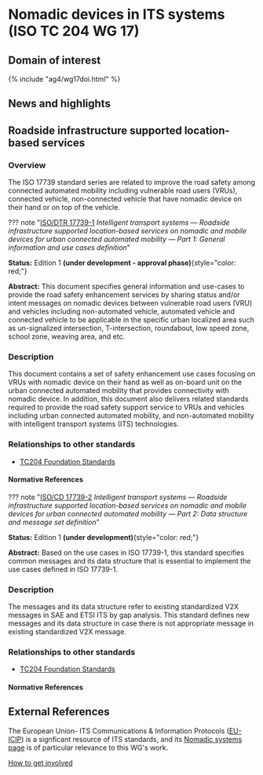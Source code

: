 # Nomadic devices in ITS systems (ISO TC 204 WG 17)

## Domain of interest

{% include "ag4/wg17doi.html" %}

## News and highlights
<!-- ## News and highlights (optional)
    Refer docs\wg1\index.md for an example of how to include & format any desired WG news & highlights content. Add content AFTER inserting a new line below this comment. 
-->

<!-- === DESCRIPTIONS OF WG STANDARDS / DOCUMENTS ===
    The content below is distilled from the respective WG section in "JSAE ITS Standardization Activities of ISO/TC204 - 2024" and iso.org/obp and is intended as an initial example only for future editing by the repsective WG.
-->

## Roadside infrastructure supported location-based services
<!-- Standard subject area
    Edit the ## <header title> above to contextualise the respective group of standards described below.
-->

### Overview <!-- Optional -->
<!-- On a new line below, provide an overview of the subject area for the associated group of standards. -->
The ISO 17739 standard series are related to improve the road safety among connected automated mobility including vulnerable road users (VRUs), connected vehicle, non-connected vehicle that have nomadic device on their hand or on top of the vehicle.

<!-- Start web info for standard / document -->
??? note "[ISO/DTR 17739-1](https://www.iso.org/standard/85048.html?browse=tc) _Intelligent transport systems — Roadside infrastructure supported location-based services on nomadic and mobile devices for urban connected automated mobility — Part 1: General information and use cases definition_"
<!-- edit document reference information
  retain: ??? note "[ : ]( ) _ _"
  find publicly available ISO document URL & info here: iso.org/obp/ui
-->

**Status:** Edition 1 **(under development - approval phase)**{style="color: red;"}
<!-- Copy relevant status line from the following list: 
  Edition 1 **(under development)**{style="color: red;"}
  Approved
  Approved **(under revision)**{style="color: red;"} 
-->

**Abstract:** This document specifies general information and use-cases to provide the road safety enhancement services by sharing status and/or intent messages on nomadic devices between vulnerable road users (VRU) and vehicles including non-automated vehicle, automated vehicle and connected vehicle to be applicable in the specific urban localized area such as un-signalized intersection, T-intersection, roundabout, low speed zone, school zone, weaving area, and etc.

### Description

This document contains a set of safety
enhancement use cases focusing on VRUs with nomadic device on their hand as well as on-board unit on the urban connected automated mobility that provides connectivity with nomadic device. In addition, this document also delivers related standards required to provide the road safety support service to VRUs and vehicles including urban connected automated mobility, and non-automated mobility with intelligent transport systems (ITS) technologies.

### Relationships to other standards
<!-- Relationships to other standards
  e.g., list Normative references and comm stack references
  *** PLEASE *** retain the link to "TC204 Foundational Standards" as the first relationship in the list below 
-->

- [TC204 Foundation Standards](../foundational.md)

#### Normative References

<!-- End Standard -->

<!-- Start web info for standard / document -->
??? note "[ISO/CD 17739-2](https://www.iso.org/standard/85904.html?browse=tc) _Intelligent transport systems — Roadside infrastructure supported location-based services on nomadic and mobile devices for urban connected automated mobility — Part 2: Data structure and message set definition_"
<!-- edit document reference information
  retain: ??? note "[ : ]( ) _ _"
  find publicly available ISO document URL & info here: iso.org/obp/ui
-->

**Status:** Edition 1 **(under development)**{style="color: red;"}
<!-- Copy relevant status line from the following list: 
  Edition 1 **(under development)**{style="color: red;"}
  Approved
  Approved **(under revision)**{style="color: red;"} 
-->

**Abstract:** Based on the use cases in ISO 17739-1, this standard specifies common messages and its data structure that is essential to implement the use cases defined in ISO 17739-1.

### Description

The messages and its data structure refer to existing standardized V2X messages in SAE and ETSI ITS by gap analysis. This standard defines new messages and its data structure in case there is not appropriate message in existing standardized V2X message.

### Relationships to other standards
<!-- Relationships to other standards
  e.g., list Normative references and comm stack references
  *** PLEASE *** retain the link to "TC204 Foundational Standards" as the first relationship in the list below 
-->

- [TC204 Foundation Standards](../foundational.md)

#### Normative References

<!-- End Standard -->

<!-- End subject area -->

## External References

The European Union- ITS Communications & Information Protocols ([EU-ICIP](https://www.mobilityits.eu)) is a signficant resource of ITS standards, and its [Nomadic systems page](https://www.mobilityits.eu/nomadic-devices) is of particular relevance to this WG's work.

[How to get involved](../contact.md)
